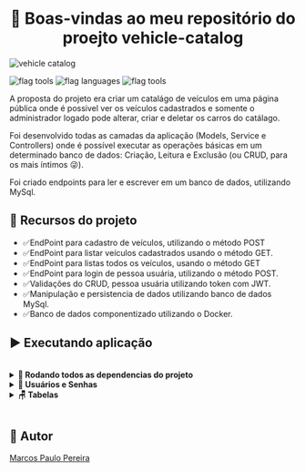 <h1 align="center">🎉 Boas-vindas ao meu repositório do proejto vehicle-catalog </h1>

![vehicle catalog](https://user-images.githubusercontent.com/104791582/214746712-9316826d-7c38-491d-98a5-028b4c59efa1.gif)

![flag tools](https://img.shields.io/badge/Tools-VScode%20|%20WorkBanch|%20|%20MySql%20|%20Docker-9cf) ![flag languages](https://img.shields.io/badge/Languages-JavaScript%20%7C%20C%23-yellow) ![flag tools](https://img.shields.io/badge/Frameworks-.NET%20|%20JWT|%20React-yelow)



<p>A proposta do projeto era criar um catalágo de veículos em uma página pública onde é possivel ver os veículos cadastrados e somente o administrador logado pode alterar, criar e deletar os carros do catálago.</p>
<p>Foi desenvolvido todas as camadas da aplicação (Models, Service e Controllers) onde é possível executar as operações básicas em um determinado banco de dados: Criação, Leitura e Exclusão (ou CRUD, para os mais íntimos 😜).</p>
<p>Foi criado endpoints para ler e escrever em um banco de dados, utilizando MySql.</p>

## 🔨 Recursos do projeto

<ul>
<li>✅EndPoint para cadastro de veículos, utilizando o método POST</li>
<li>✅EndPoint para listar veículos cadastrados usando o método GET.</li>
<li>✅EndPoint para listas todos os veículos, usando o método GET</li>
<li>✅EndPoint para login de pessoa usuária, utilizando o método POST.</li>
<li>✅Validações do CRUD, pessoa usuária utilizando token com JWT.</li>
<li>✅Manipulação e persistencia de dados utilizando banco de dados MySql.</li>
<li>✅Banco de dados componentizado utilizando o Docker.</li>
</ul>

## ▶️ Executando aplicação
</br>
<details>
  <summary><strong>🐳 Rodando todos as dependencias do projeto</strong></summary><br />

  ## Utilitários nescessários

  Para rodar a aplicação é nescessário ter instalado e configurado na máquina o `Docker`, `dotnet sdk` e `node`.

  ### A aplicação é dividia em 3 camadas:
  - Banco de Dados em MySql componentizado no Docker.
  - BackEnd utilizando o framework dotnet sdk.
  - FronteEnd utilizando os frameworks node e react.

  > Rode inicialmente o `banco de dados` na pasta que esta na raiz do projeto depois com o comando `docker-compose up -d` suba o banco de dados.
  - Lembre-se de parar o `mysql` se estiver usando localmente na porta padrão (`3306`), ou adapte, caso queria fazer uso da aplicação em containers
  - Esses serviços irão inicializar um container chamado `db_vehicles_catalog`.

  > Após o container e o banco em execução ainda na raiz da pasta entre na pasta `backEnd` e rode o comando `dotnet run`.
  - Ele irá fazer o `build` e roda a aplicação backEnd nas portas 7267 e 5000.
  - Dando assim acesso aos endpoints
  - `/Vehicle` com os métodos `GET` `POST` e `/Vheicle/{id}` com os métodos `GET` `PUT` `DELETE`.

  > Em um novo terminal volte para a raiz do projeto e entre na pasta chamada `frontEnd`

  > Instale as dependências com `npm install`

  > Após a instalação rode a aplicação com o comando `npm start`
  - a aplicação abrirá no browser rodando no `localhost:3000`

  ⚠ Atenção ⚠ Não rode o comando npm audit fix! Ele atualiza várias dependências do projeto, e essa atualização gera conflitos com o avaliador.

  ⚠ Atenção ⚠ Caso você esteja usando macOS e ao executar o `docker-compose up -d` se depare com o seguinte erro:

  ~~~bash
  The Compose file './docker-compose.yml' is invalid because:
  Unsupported config option for services.db: 'platform'
  Unsupported config option for services.node: 'platform'
  ~~~

> Foram encontradas 2 possíveis soluções para este problema:
> 1. Você pode adicionar manualmente a option `platform: linux/amd64` no service do banco de dados no arquivo docker-compose.yml do projeto, mas essa é uma solução local e você deverá reproduzir isso para os outros projetos.
> 2. Você pode adicionar manualmente nos arquivos .bashrc, .zshenv ou .zshrc do seu computador a linha `export DOCKER_DEFAULT_PLATFORM=linux/amd64`, essa é uma solução global.
> As soluções foram com base [nesta fonte](https://stackoverflow.com/a/69636473).



✨ **Dica:** A extensão `Remote - Containers` é indicada para que você possa acessar os container Docker direto no VS Code, como você faz com seus arquivos locais.

<img src="https://user-images.githubusercontent.com/104791582/213542711-a092f145-a6e3-4172-89f4-417379cfefae.png" width="800px" >

</details>
<details>
  <summary><strong>🏦 Usuários e Senhas</strong></summary><br />

  A aplicação possui usuário e senha padrão pré cadastrado e com suas permições de admins ativadas no banco. Utilize para testar a aplicação.

  > Email: admin@admin

  > Senha: @Admin123

  O banco de dados utiliza o docker já com as váriaves de anbientes e persitencia de dados porém abaixo estão as váriaveis para uma configuração local.

  ```
      MYSQL_DATABASE: vehicleCatalog
      MYSQL_USER: root
      MYSQL_PASSWORD: password
      MYSQL_HOST: localhost
      MYSQL_ROOT_PASSWORD: password
  ```
</details>

<details>
  <summary><strong>🪑 Tabelas</strong></summary><br />

    O arquivo `vehicleCatalog_db` contém as _queries_ que criam e populam o banco porém isso já feito coma as migrations no docker.

  ```sql
 /*!40101 SET NAMES utf8 */;
/*!40014 SET FOREIGN_KEY_CHECKS=0 */;
/*!40101 SET SQL_MODE='NO_AUTO_VALUE_ON_ZERO' */;
/*!40111 SET SQL_NOTES=0 */;
CREATE DATABASE /*!32312 IF NOT EXISTS*/ vehicleCatalog /*!40100 DEFAULT CHARACTER SET utf8mb4 */;
USE vehicleCatalog;

DROP TABLE IF EXISTS AspNetRoleClaims;
CREATE TABLE `AspNetRoleClaims` (
  `Id` int NOT NULL AUTO_INCREMENT,
  `RoleId` varchar(255) CHARACTER SET utf8mb4 COLLATE utf8mb4_0900_ai_ci NOT NULL,
  `ClaimType` longtext CHARACTER SET utf8mb4 COLLATE utf8mb4_0900_ai_ci,
  `ClaimValue` longtext CHARACTER SET utf8mb4 COLLATE utf8mb4_0900_ai_ci,
  PRIMARY KEY (`Id`),
  KEY `IX_AspNetRoleClaims_RoleId` (`RoleId`),
  CONSTRAINT `FK_AspNetRoleClaims_AspNetRoles_RoleId` FOREIGN KEY (`RoleId`) REFERENCES `AspNetRoles` (`Id`) ON DELETE CASCADE
) ENGINE=InnoDB DEFAULT CHARSET=utf8mb4 COLLATE=utf8mb4_0900_ai_ci;

DROP TABLE IF EXISTS AspNetRoles;
CREATE TABLE `AspNetRoles` (
  `Id` varchar(255) CHARACTER SET utf8mb4 COLLATE utf8mb4_0900_ai_ci NOT NULL,
  `Name` varchar(256) CHARACTER SET utf8mb4 COLLATE utf8mb4_0900_ai_ci DEFAULT NULL,
  `NormalizedName` varchar(256) CHARACTER SET utf8mb4 COLLATE utf8mb4_0900_ai_ci DEFAULT NULL,
  `ConcurrencyStamp` longtext CHARACTER SET utf8mb4 COLLATE utf8mb4_0900_ai_ci,
  PRIMARY KEY (`Id`),
  UNIQUE KEY `RoleNameIndex` (`NormalizedName`)
) ENGINE=InnoDB DEFAULT CHARSET=utf8mb4 COLLATE=utf8mb4_0900_ai_ci;

DROP TABLE IF EXISTS AspNetUserClaims;
CREATE TABLE `AspNetUserClaims` (
  `Id` int NOT NULL AUTO_INCREMENT,
  `UserId` varchar(255) CHARACTER SET utf8mb4 COLLATE utf8mb4_0900_ai_ci NOT NULL,
  `ClaimType` longtext CHARACTER SET utf8mb4 COLLATE utf8mb4_0900_ai_ci,
  `ClaimValue` longtext CHARACTER SET utf8mb4 COLLATE utf8mb4_0900_ai_ci,
  PRIMARY KEY (`Id`),
  KEY `IX_AspNetUserClaims_UserId` (`UserId`),
  CONSTRAINT `FK_AspNetUserClaims_AspNetUsers_UserId` FOREIGN KEY (`UserId`) REFERENCES `AspNetUsers` (`Id`) ON DELETE CASCADE
) ENGINE=InnoDB AUTO_INCREMENT=3 DEFAULT CHARSET=utf8mb4 COLLATE=utf8mb4_0900_ai_ci;

DROP TABLE IF EXISTS AspNetUserLogins;
CREATE TABLE `AspNetUserLogins` (
  `LoginProvider` varchar(255) CHARACTER SET utf8mb4 COLLATE utf8mb4_0900_ai_ci NOT NULL,
  `ProviderKey` varchar(255) CHARACTER SET utf8mb4 COLLATE utf8mb4_0900_ai_ci NOT NULL,
  `ProviderDisplayName` longtext CHARACTER SET utf8mb4 COLLATE utf8mb4_0900_ai_ci,
  `UserId` varchar(255) CHARACTER SET utf8mb4 COLLATE utf8mb4_0900_ai_ci NOT NULL,
  PRIMARY KEY (`LoginProvider`,`ProviderKey`),
  KEY `IX_AspNetUserLogins_UserId` (`UserId`),
  CONSTRAINT `FK_AspNetUserLogins_AspNetUsers_UserId` FOREIGN KEY (`UserId`) REFERENCES `AspNetUsers` (`Id`) ON DELETE CASCADE
) ENGINE=InnoDB DEFAULT CHARSET=utf8mb4 COLLATE=utf8mb4_0900_ai_ci;

DROP TABLE IF EXISTS AspNetUserRoles;
CREATE TABLE `AspNetUserRoles` (
  `UserId` varchar(255) CHARACTER SET utf8mb4 COLLATE utf8mb4_0900_ai_ci NOT NULL,
  `RoleId` varchar(255) CHARACTER SET utf8mb4 COLLATE utf8mb4_0900_ai_ci NOT NULL,
  PRIMARY KEY (`UserId`,`RoleId`),
  KEY `IX_AspNetUserRoles_RoleId` (`RoleId`),
  CONSTRAINT `FK_AspNetUserRoles_AspNetRoles_RoleId` FOREIGN KEY (`RoleId`) REFERENCES `AspNetRoles` (`Id`) ON DELETE CASCADE,
  CONSTRAINT `FK_AspNetUserRoles_AspNetUsers_UserId` FOREIGN KEY (`UserId`) REFERENCES `AspNetUsers` (`Id`) ON DELETE CASCADE
) ENGINE=InnoDB DEFAULT CHARSET=utf8mb4 COLLATE=utf8mb4_0900_ai_ci;

DROP TABLE IF EXISTS AspNetUserTokens;
CREATE TABLE `AspNetUserTokens` (
  `UserId` varchar(255) CHARACTER SET utf8mb4 COLLATE utf8mb4_0900_ai_ci NOT NULL,
  `LoginProvider` varchar(255) CHARACTER SET utf8mb4 COLLATE utf8mb4_0900_ai_ci NOT NULL,
  `Name` varchar(255) CHARACTER SET utf8mb4 COLLATE utf8mb4_0900_ai_ci NOT NULL,
  `Value` longtext CHARACTER SET utf8mb4 COLLATE utf8mb4_0900_ai_ci,
  PRIMARY KEY (`UserId`,`LoginProvider`,`Name`),
  CONSTRAINT `FK_AspNetUserTokens_AspNetUsers_UserId` FOREIGN KEY (`UserId`) REFERENCES `AspNetUsers` (`Id`) ON DELETE CASCADE
) ENGINE=InnoDB DEFAULT CHARSET=utf8mb4 COLLATE=utf8mb4_0900_ai_ci;

DROP TABLE IF EXISTS AspNetUsers;
CREATE TABLE `AspNetUsers` (
  `Id` varchar(255) CHARACTER SET utf8mb4 COLLATE utf8mb4_0900_ai_ci NOT NULL,
  `UserName` varchar(256) CHARACTER SET utf8mb4 COLLATE utf8mb4_0900_ai_ci DEFAULT NULL,
  `NormalizedUserName` varchar(256) CHARACTER SET utf8mb4 COLLATE utf8mb4_0900_ai_ci DEFAULT NULL,
  `Email` varchar(256) CHARACTER SET utf8mb4 COLLATE utf8mb4_0900_ai_ci DEFAULT NULL,
  `NormalizedEmail` varchar(256) CHARACTER SET utf8mb4 COLLATE utf8mb4_0900_ai_ci DEFAULT NULL,
  `EmailConfirmed` tinyint(1) NOT NULL,
  `PasswordHash` longtext CHARACTER SET utf8mb4 COLLATE utf8mb4_0900_ai_ci,
  `SecurityStamp` longtext CHARACTER SET utf8mb4 COLLATE utf8mb4_0900_ai_ci,
  `ConcurrencyStamp` longtext CHARACTER SET utf8mb4 COLLATE utf8mb4_0900_ai_ci,
  `PhoneNumber` longtext CHARACTER SET utf8mb4 COLLATE utf8mb4_0900_ai_ci,
  `PhoneNumberConfirmed` tinyint(1) NOT NULL,
  `TwoFactorEnabled` tinyint(1) NOT NULL,
  `LockoutEnd` datetime(6) DEFAULT NULL,
  `LockoutEnabled` tinyint(1) NOT NULL,
  `AccessFailedCount` int NOT NULL,
  PRIMARY KEY (`Id`),
  UNIQUE KEY `UserNameIndex` (`NormalizedUserName`),
  KEY `EmailIndex` (`NormalizedEmail`)
) ENGINE=InnoDB DEFAULT CHARSET=utf8mb4 COLLATE=utf8mb4_0900_ai_ci;

DROP TABLE IF EXISTS Vehicles;
CREATE TABLE `Vehicles` (
  `Id` int NOT NULL AUTO_INCREMENT,
  `Nome` longtext CHARACTER SET utf8mb4 COLLATE utf8mb4_0900_ai_ci,
  `Marca` longtext CHARACTER SET utf8mb4 COLLATE utf8mb4_0900_ai_ci,
  `Modelo` longtext CHARACTER SET utf8mb4 COLLATE utf8mb4_0900_ai_ci,
  `Valor` int NOT NULL,
  `Foto` longtext CHARACTER SET utf8mb4 COLLATE utf8mb4_0900_ai_ci,
  PRIMARY KEY (`Id`)
) ENGINE=InnoDB AUTO_INCREMENT=22 DEFAULT CHARSET=utf8mb4 COLLATE=utf8mb4_0900_ai_ci;

DROP TABLE IF EXISTS __EFMigrationsHistory;
CREATE TABLE `__EFMigrationsHistory` (
  `MigrationId` varchar(150) CHARACTER SET utf8mb4 COLLATE utf8mb4_0900_ai_ci NOT NULL,
  `ProductVersion` varchar(32) CHARACTER SET utf8mb4 COLLATE utf8mb4_0900_ai_ci NOT NULL,
  PRIMARY KEY (`MigrationId`)
) ENGINE=InnoDB DEFAULT CHARSET=utf8mb4 COLLATE=utf8mb4_0900_ai_ci;



INSERT INTO AspNetUserClaims(Id,UserId,ClaimType,ClaimValue) VALUES(1,'caab0f3a-9e25-4c53-bc7e-b01f814aacb5',X'56656869636c65',X'4372656174652c5570646174652c44656c657465'),(2,'221330ab-9f3d-436f-a576-6d6b05e198ba',X'56656869636c65',X'437265617465');




INSERT INTO AspNetUsers(Id,UserName,NormalizedUserName,Email,NormalizedEmail,EmailConfirmed,PasswordHash,SecurityStamp,ConcurrencyStamp,PhoneNumber,PhoneNumberConfirmed,TwoFactorEnabled,LockoutEnd,LockoutEnabled,AccessFailedCount) VALUES('221330ab-9f3d-436f-a576-6d6b05e198ba','user@user','USER@USER','user@user','USER@USER',1,X'41514141414145414143635141414141454336636169644a56727759704e68386b774231652f4a4662394b652b795039504f3379434e784b383851735178644d5a3743516c514d76555030684d58433955413d3d',X'3458584e4b42344d365437544d4c415855434356573456525144444248354a54',X'34313138363630332d373439662d346237612d396430612d643834343464353739313730',NULL,0,0,NULL,1,0),('caab0f3a-9e25-4c53-bc7e-b01f814aacb5','admin@admin','ADMIN@ADMIN','admin@admin','ADMIN@ADMIN',1,X'415141414141454141436351414141414546545865664d625a737452582b366c473767794d4a54442b4d747862546d464b655636754c6a4a3335656c796353744b4a7249503754775850762b786c2f5768513d3d',X'334f4934514c55523356344b4348454c52474445544642454f4348574333464b',X'30643834613833342d303164612d343239372d623430622d646134393361663666303464',NULL,0,0,'2023-01-26 01:34:59.838957',1,0);

INSERT INTO Vehicles(Id,Nome,Marca,Modelo,Valor,Foto) VALUES(1,X'4172676f',X'46696174',X'46495245464c59204452495645',54299,X'68747470733a2f2f696d616765732e6b6176616b2e73657276696365732f696d616765732f3231303332342f4558544552494f522d66726f6e745369646550696c6f744e6561722d313636383737353531393631332e6a7065673f643d35343078333130'),(2,X'4a65747461',X'566f6c6b73776167656e',X'434f4e464f52544c494e45',61899,X'68747470733a2f2f696d616765732e6b6176616b2e73657276696365732f696d616765732f3133303536302f4558544552494f522d66726f6e745369646550696c6f744e6561722d31363336383238373637333538312e6a70673f643d35343078333130'),(3,X'4b69636b73',X'4e697373616e',X'535441525420534c',103899,X'68747470733a2f2f696d616765732e6b6176616b2e73657276696365732f696d616765732f3233303038302f4558544552494f522d66726f6e745369646550696c6f744e6561722d313637333239363634333834382e6a7065673f643d35343078333130'),(4,X'436170747572',X'5265616e756c74',X'424f5345',101799,X'68747470733a2f2f696d616765732e6b6176616b2e73657276696365732f696d616765732f3232393533372f4558544552494f522d66726f6e745369646550696c6f744e6561722d313637323934303439313330322e6a7065673f643d35343078333130'),(5,X'4372657461',X'4879756e646169',X'4154544954554445',89399,X'68747470733a2f2f696d616765732e6b6176616b2e73657276696365732f696d616765732f3232373931302f4558544552494f522d66726f6e745369646550696c6f744e6561722d313637323737333738383030322e6a7065673f643d35343078333130'),(6,X'53656e747261',X'4e697373616e',X'5356205354415254',88499,X'68747470733a2f2f696d616765732e6b6176616b2e73657276696365732f696d616765732f3232323239302f4558544552494f522d66726f6e745369646550696c6f744e6561722d313636393330323339383838352e6a7065673f643d35343078333130'),(7,X'506f6c6f',X'566f6c6b73776167656e',X'54534920484947484c494e45',86599,X'68747470733a2f2f696d616765732e6b6176616b2e73657276696365732f696d616765732f3231373530312f4558544552494f522d66726f6e745369646550696c6f744e6561722d313637303238373735323533382e6a7065673f643d35343078333130'),(8,X'506963616e746f',X'4b6961',X'4558',44299,X'68747470733a2f2f696d616765732e6b6176616b2e73657276696365732f696d616765732f3230323532352f4558544552494f522d66726f6e745369646550696c6f744e6561722d313636343339383338323737342e6a7065673f643d35343078333130'),(9,X'43697479',X'486f6e6461',X'4558',64499,X'68747470733a2f2f696d616765732e6b6176616b2e73657276696365732f696d616765732f3138353539332f4558544552494f522d66726f6e745369646550696c6f744e6561722d313635323938313037363330312e6a7065673f643d35343078333130'),(10,X'466f637573',X'466f7264',X'534520504c555320534544414e',60399,X'68747470733a2f2f696d616765732e6b6176616b2e73657276696365732f696d616765732f3138313830342f4558544552494f522d66726f6e745369646550696c6f744e6561722d313634393438303835383234342e6a7065673f643d35343078333130'),(11,X'536f6e6963',X'43686576726f6c6574',X'4c54',40799,X'68747470733a2f2f696d616765732e6b6176616b2e73657276696365732f696d616765732f3138313336382f4558544552494f522d66726f6e745369646550696c6f744e6561722d313635323634363930313333352e6a7065673f643d35343078333130'),(12,X'436f726f6c6c61',X'546f796f7461',X'584549',80299,X'68747470733a2f2f696d616765732e6b6176616b2e73657276696365732f696d616765732f3135373637382f4558544552494f522d66726f6e745369646550696c6f744e6561722d313634333039393936393433362e6a7065673f643d35343078333130'),(13,X'447573746572',X'526e61756c74',X'44594e414d49515545',56699,X'68747470733a2f2f696d616765732e6b6176616b2e73657276696365732f696d616765732f3132333232352f6475737465722d72656e61756c742d64796e616d697175652d323031362d6578746572696f722d66726f6e747369646570696c6f746e6561722d31363334353538363035323638392e6a70673f643d35343078333130'),(14,X'447573746572',X'526e61756c74',X'5343452045585052455353494f4e',73199,X'68747470733a2f2f696d616765732e6b6176616b2e73657276696365732f696d616765732f3131353532312f4558544552494f522d66726f6e745369646550696c6f744e6561722d31363333373332373236303039302e6a70673f643d35343078333130'),(15,X'4372657461',X'4879756e646169',X'4154544954554445',80999,X'68747470733a2f2f696d616765732e6b6176616b2e73657276696365732f696d616765732f3130373532352f63726574612d6879756e6461692d61747469747564652d323031372d6578746572696f722d66726f6e747369646570696c6f746e6561722d31363236373934373134313839352e6a70673f643d35343078333130'),(16,X'52656e6567617465',X'4a656570',X'4c494d49544544',117199,X'68747470733a2f2f696d616765732e6b6176616b2e73657276696365732f696d616765732f3232363237352f4558544552494f522d66726f6e745369646550696c6f744e6561722d313637323836303732393333342e6a7065673f643d35343078333130'),(17,X'43726f6e6f73',X'46696174',X'452e544f525120505245434953494f4e',72399,X'68747470733a2f2f696d616765732e6b6176616b2e73657276696365732f696d616765732f3230393333382f4558544552494f522d66726f6e745369646550696c6f744e6561722d313636373530363336373533352e6a7065673f643d35343078333130'),(18,X'5961726973',X'546f796f7461',X'534544414e20584c53204d554c54494452495645',88099,X'68747470733a2f2f696d616765732e6b6176616b2e73657276696365732f696d616765732f3231373935322f4558544552494f522d66726f6e745369646550696c6f744e6561722d313636393035393530343731332e6a7065673f643d35343078333130'),(19,X'353030',X'46696174',X'43414252494f',70799,X'68747470733a2f2f696d616765732e6b6176616b2e73657276696365732f696d616765732f3230393631392f4558544552494f522d66726f6e745369646550696c6f744e6561722d313636383230343833323636362e6a7065673f643d35343078333130'),(20,X'533630',X'566f6c766f',X'543420465744',55699,X'68747470733a2f2f696d616765732e6b6176616b2e73657276696365732f696d616765732f3136393834372f4558544552494f522d66726f6e745369646550696c6f744e6561722d313636353738303934363433322e6a7065673f643d35343078333130');
INSERT INTO __EFMigrationsHistory(MigrationId,ProductVersion) VALUES('20230123202045_InitialCreate','6.0.1');
  ```
</details>
</br>

## 🧔 Autor

<div class="badge-base LI-profile-badge" data-locale="pt_BR" data-size="medium" data-theme="dark" data-type="VERTICAL" data-vanity="dev-marcospaulo" data-version="v1"><a class="badge-base__link LI-simple-link" href="https://br.linkedin.com/in/dev-marcospaulo?trk=profile-badge">Marcos Paulo Pereira</a></div>

